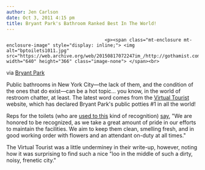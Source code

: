 ```yaml
---
author: Jen Carlson
date: Oct 3, 2011 4:15 pm
title: Bryant Park's Bathroom Ranked Best In The World!
---
```


	
										<p><span class="mt-enclosure mt-enclosure-image" style="display: inline;"> <img alt="bptoilets1011.jpg" src="https://web.archive.org/web/20150817072247im_/http://gothamist.com/attachments/arts_jen/bptoilets1011.jpg" width="640" height="366" class="image-none"> </span><br>
<span class="photo_caption">via <a href="https://web.archive.org/web/20150817072247/http://blog.bryantpark.org/2011/10/bryant-park-bathroom-in-news.html">Bryant Park</a></span></p>

<p>Public bathrooms in New York City&#x2014;the lack of them, and the condition of the ones that do exist&#x2014;can be a hot topic... you know, in the world of restroom chatter, at least. The latest word comes from the <a href="https://web.archive.org/web/20150817072247/http://www.virtualtourist.com/press-center/ugliest-buildings-list">Virtual Tourist</a> website, which has declared Bryant Park&apos;s public potties #1 in all the world! </p>

<p>Reps for the toilets (who are <a href="https://web.archive.org/web/20150817072247/http://gothamist.com/2010/07/12/best_bathroom_nominees_bryant_park.php#photo-1">used to this</a> kind of recognition) <a href="https://web.archive.org/web/20150817072247/http://blog.bryantpark.org/2011/10/bryant-park-bathroom-in-news.html">say</a>, &quot;We are honored to be recognized, as we take a great amount of pride in our efforts to maintain the facilities. We aim to keep them clean, smelling fresh, and in good working order with flowers and an attendant on-duty at all times.&quot;</p>

<p>The Virtual Tourist was a little underminey in their write-up, however, noting how it was surprising to find such a nice &quot;loo in the middle of such a dirty, noisy, frenetic city.&quot;</p>					
										
									
				